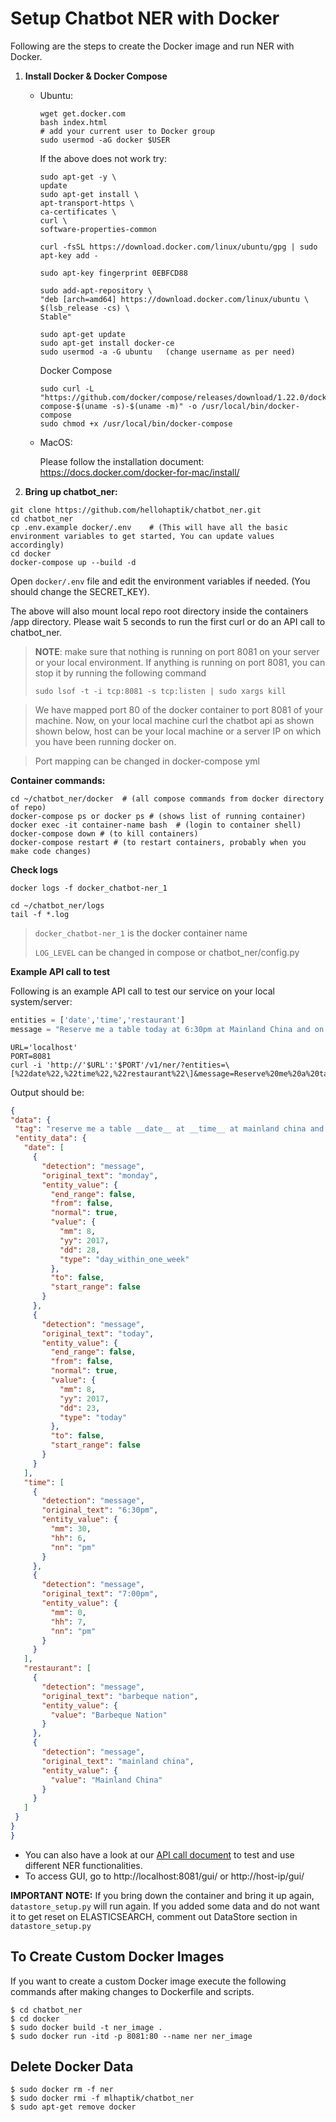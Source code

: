 # Setup Chatbot NER with Docker
Following are the steps to create the Docker image and run NER with Docker.

1. **Install Docker & Docker Compose**

   - Ubuntu:

      ```shell
      wget get.docker.com
      bash index.html
      # add your current user to Docker group
      sudo usermod -aG docker $USER
      ```

      If the above does not work try:

      ````shell
      sudo apt-get -y \
      update
      sudo apt-get install \
      apt-transport-https \
      ca-certificates \
      curl \
      software-properties-common

      curl -fsSL https://download.docker.com/linux/ubuntu/gpg | sudo apt-key add -

      sudo apt-key fingerprint 0EBFCD88

      sudo add-apt-repository \
      "deb [arch=amd64] https://download.docker.com/linux/ubuntu \
      $(lsb_release -cs) \
      Stable"

      sudo apt-get update
      sudo apt-get install docker-ce
      sudo usermod -a -G ubuntu   (change username as per need)
      ````

      Docker Compose
      ```shell
      sudo curl -L "https://github.com/docker/compose/releases/download/1.22.0/docker-compose-$(uname -s)-$(uname -m)" -o /usr/local/bin/docker-compose
      sudo chmod +x /usr/local/bin/docker-compose
      ```
   - MacOS:

     Please follow the installation document: https://docs.docker.com/docker-for-mac/install/

2. **Bring up chatbot_ner:**

```shell
git clone https://github.com/hellohaptik/chatbot_ner.git
cd chatbot_ner 
cp .env.example docker/.env    # (This will have all the basic environment variables to get started, You can update values accordingly)
cd docker
docker-compose up --build -d
```

Open `docker/.env` file and edit the environment variables if needed. (You should change the SECRET_KEY).

The above will also mount local repo root directory inside the containers /app directory.
Please wait 5 seconds to run the first curl or do an API call to chatbot_ner.
   > **NOTE**: make sure that nothing is running on port 8081 on your server or your local environment.
     If anything is running on port 8081, you can stop it by running the following command
   >
   > `sudo lsof -t -i tcp:8081 -s tcp:listen | sudo xargs kill`

   > We have mapped port 80 of the docker container to port 8081 of your machine.
     Now, on your local machine curl the chatbot api as shown shown below,
     host can be your local machine or a server IP on which you have been running docker on.

   > Port mapping can be changed in docker-compose yml 

**Container commands:**

   ```shell
cd ~/chatbot_ner/docker  # (all compose commands from docker directory of repo)
docker-compose ps or docker ps # (shows list of running container)
docker exec -it container-name bash  # (login to container shell)
docker-compose down # (to kill containers)
docker-compose restart # (to restart containers, probably when you make code changes) 
   ```
**Check logs** 
   ```shell
docker logs -f docker_chatbot-ner_1
   ```
   ```shell
cd ~/chatbot_ner/logs
tail -f *.log
   ```

>  `docker_chatbot-ner_1` is the docker container name
>
>   `LOG_LEVEL` can be changed in compose or chatbot_ner/config.py

**Example API call to test**

 Following is an example API call to test our service on your local system/server:

   ```python
entities = ['date','time','restaurant']
message = "Reserve me a table today at 6:30pm at Mainland China and on Monday at 7:00pm at Barbeque Nation" 
   ```

   ```shell
URL='localhost'
PORT=8081
curl -i 'http://'$URL':'$PORT'/v1/ner/?entities=\[%22date%22,%22time%22,%22restaurant%22\]&message=Reserve%20me%20a%20table%20today%20at%206:30pm%20at%20Mainland%20China%20and%20on%20Monday%20at%207:00pm%20at%20Barbeque%20Nation'
   ```

Output should be:

   ```json
{
  "data": {
    "tag": "reserve me a table __date__ at __time__ at mainland china and on __date__ at __time__ at barbeque nation",
    "entity_data": {
      "date": [
        {
          "detection": "message",
          "original_text": "monday",
          "entity_value": {
            "end_range": false,
            "from": false,
            "normal": true,
            "value": {
              "mm": 8,
              "yy": 2017,
              "dd": 28,
              "type": "day_within_one_week"
            },
            "to": false,
            "start_range": false
          }
        },
        {
          "detection": "message",
          "original_text": "today",
          "entity_value": {
            "end_range": false,
            "from": false,
            "normal": true,
            "value": {
              "mm": 8,
              "yy": 2017,
              "dd": 23,
              "type": "today"
            },
            "to": false,
            "start_range": false
          }
        }
      ],
      "time": [
        {
          "detection": "message",
          "original_text": "6:30pm",
          "entity_value": {
            "mm": 30,
            "hh": 6,
            "nn": "pm"
          }
        },
        {
          "detection": "message",
          "original_text": "7:00pm",
          "entity_value": {
            "mm": 0,
            "hh": 7,
            "nn": "pm"
          }
        }
      ],
      "restaurant": [
        {
          "detection": "message",
          "original_text": "barbeque nation",
          "entity_value": {
            "value": "Barbeque Nation"
          }
        },
        {
          "detection": "message",
          "original_text": "mainland china",
          "entity_value": {
            "value": "Mainland China"
          }
        }
      ]
    }
  }
}
   ```

- You can also have a look at our [API call document](/docs/api_call.md) to test and use different NER functionalities.
- To access GUI, go to http://localhost:8081/gui/ or http://host-ip/gui/



**IMPORTANT NOTE:** If you bring down the container and bring it up again, `datastore_setup.py` will run again. If you added some data and do not want it to get reset on ELASTICSEARCH, comment out DataStore section in `datastore_setup.py`

## To Create Custom Docker Images

If you want to create a custom Docker image execute the following commands after making changes to Dockerfile and scripts.

```shell
$ cd chatbot_ner
$ cd docker
$ sudo docker build -t ner_image .
$ sudo docker run -itd -p 8081:80 --name ner ner_image
```

## Delete Docker Data

```shell
$ sudo docker rm -f ner
$ sudo docker rmi -f mlhaptik/chatbot_ner
$ sudo apt-get remove docker
```
